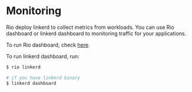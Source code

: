# Monitoring 

Rio deploy linkerd to collect metrics from workloads. You can use Rio dashboard or linkerd dashboard to monitoring traffic for your applications.

To run Rio dashboard, check [here](./dashboard.md).

To run linkerd dashboard, run:

```bash
$ rio linkerd

# if you have linkerd binary
$ linkerd dashboard
```